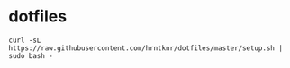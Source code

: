 # dotfiles
```
curl -sL https://raw.githubusercontent.com/hrntknr/dotfiles/master/setup.sh | sudo bash -
```
